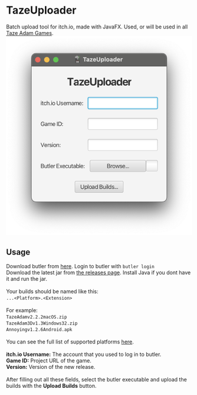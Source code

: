 # TazeUploader
Batch upload tool for itch.io, made with JavaFX. Used, or will be used in all [Taze Adam Games](https://spacechuck.github.io/taze-adam/).\
![TazeUploader](screenshot1.png)

## Usage
Download butler from [here](https://itchio.itch.io/butler). Login to butler with `butler login`\
Download the latest jar from [the releases page](https://github.com/SpaceChuck/tazeuploader/releases). Install Java if you dont have it and run the jar.\
\
Your builds should be named like this:\
`...<Platform>.<Extension>`\
\
For example:\
`TazeAdamv2.2.2macOS.zip`\
`TazeAdam3Dv1.3Windows32.zip`\
`Annoyingv1.2.6Android.apk`\
\
You can see the full list of supported platforms [here](Platforms.md).\
\
**itch.io Username:** The account that you used to log in to butler.\
**Game ID:** Project URL of the game.\
**Version:** Version of the new release.\
\
After filling out all these fields, select the butler executable and upload the builds with the **Upload Builds** button.
